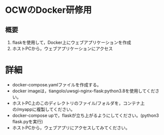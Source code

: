 # OCWのDocker研修用

## 概要
1. flaskを使用して，Docker上にウェブアプリケーションを作成
1. ホストPCから，ウェブアプリケーションにアクセス

# 詳細
- docker-compose.yamlファイルを作成する。
- docker imageは，tiangolo/uwsgi-nginx-flask:python3.8を使用してください。
- ホストPC上のこのディレクトリのファイル/フォルダを，コンテナ上の/myappに複製してください。
- docker-compose upで，flaskが立ち上がるようにしてください。(python3 flask.pyを実行)
- ホストPCから，ウェブアプリにアクセスしてみてください。